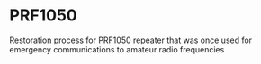 # PRF1050
Restoration process for PRF1050 repeater that was once used for emergency communications to amateur radio frequencies
